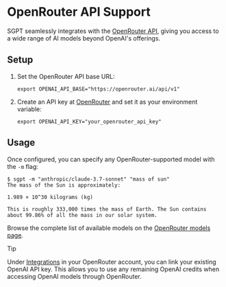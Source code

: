 # OpenRouter API Support

SGPT seamlessly integrates with the [OpenRouter API](https://openrouter.ai), giving you access to a wide range of AI
models beyond OpenAI's offerings.

## Setup

1. Set the OpenRouter API base URL:
   ```shell
   export OPENAI_API_BASE="https://openrouter.ai/api/v1"
   ```

2. Create an API key at [OpenRouter](https://openrouter.ai/settings/keys) and set it as your environment variable:
   ```shell
   export OPENAI_API_KEY="your_openrouter_api_key"
   ```

## Usage

Once configured, you can specify any OpenRouter-supported model with the `-m` flag:

```shell
$ sgpt -m "anthropic/claude-3.7-sonnet" "mass of sun"
The mass of the Sun is approximately:

1.989 × 10^30 kilograms (kg)

This is roughly 333,000 times the mass of Earth. The Sun contains about 99.86% of all the mass in our solar system.
```

Browse the complete list of available models on the [OpenRouter models page](https://openrouter.ai/models).

> [!TIP]
> Under [Integrations](https://openrouter.ai/settings/integrations) in your OpenRouter account, you can link your
> existing OpenAI API key. This allows you to use any remaining OpenAI credits when accessing OpenAI models through
> OpenRouter.
